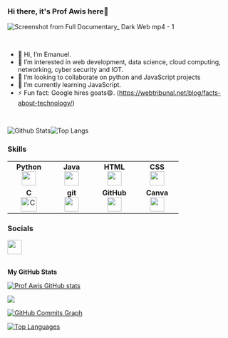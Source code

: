### Hi there,  it's Prof Awis here👋

![Screenshot from Full Documentary_ Dark Web mp4 - 1](https://user-images.githubusercontent.com/94973592/195971726-5596048d-94b7-484f-8254-d63d2740465b.png)
<div id="header" align="center"></div>
 <br>
 
- 👋 Hi, I’m Emanuel.
- 👀 I’m interested in web development, data science, cloud computing, networking, cyber security and IOT.
- 👯 I’m looking to collaborate on python and JavaScript projects
- 🌱 I’m currently learning JavaScript.
-  ⚡ Fun fact: Google hires goats😄. (https://webtribunal.net/blog/facts-about-technology/)
<br>
<!-- ![Jokes Card](https://readme-jokes.vercel.app/api)
<br><br> -->

<!---
prof-awis/prof-awis is a ✨ special ✨ repository because its `README.md` (this file) appears on your GitHub profile.
You can click the Preview link to take a look at your changes.
--->

![Github Stats](https://github-readme-stats.vercel.app/api?username=prof-awis&count_private=true&show_icons=true&include_all_commits=true&theme=buefy&hide_border=true)![Top Langs](https://github-readme-stats.vercel.app/api/top-langs/?username=prof-awis&hide=TeX&layout=compact&theme=buefy&hide_border=true) 
<br>

### Skills
<table width="320px">
    <tbody>
        <tr valign="top">
            <td width="80px" align="center">
            <span><strong>Python</strong></span><br>
            <img height="32px" src="https://cdn.jsdelivr.net/gh/devicons/devicon/icons/python/python-original.svg">
            </td>
            <td width="80px" align="center">
            <span><strong>Java</strong></span><br>
            <img height="32" src="https://cdn.jsdelivr.net/gh/devicons/devicon/icons/java/java-original.svg">
            </td>
            <td width="80px" align="center">
            <span><strong>HTML</strong></span><br>
            <img height="32" src="https://cdn.jsdelivr.net/gh/devicons/devicon/icons/html5/html5-original.svg">
            </td>
            <td width="80px" align="center">
            <span><strong>CSS</strong></span><br>
            <img height="32px" src="https://cdn.jsdelivr.net/gh/devicons/devicon/icons/css3/css3-original.svg">
            </td>
        </tr>
        <tr valign="top">
            <td width="80px" align="center">
            <span><strong>C</strong></span><br>
             <img src="https://raw.githubusercontent.com/danielcranney/readme-generator/main/public/icons/skills/c-colored.svg" width="36" height="32px" alt="C" />
            </td>
            <td width="80px" align="center">
            <span><strong>git</strong></span><br>
            <img height="32px" src="https://cdn.jsdelivr.net/gh/devicons/devicon/icons/git/git-plain.svg">
            </td>
            <td width="80px" align="center">
            <span><strong>GitHub</strong></span><br>
            <img height="32px" src="https://cdn.jsdelivr.net/gh/devicons/devicon/icons/github/github-original.svg">
            <td width="80px" align="center">
            <span><strong>Canva</strong></span><br>
            <img height="32px" src="https://cdn.jsdelivr.net/gh/devicons/devicon/icons/canva/canva-original.svg">
            </td>
        </tr>
    </tbody>
</table>

<!-- <p align="left">
<a href="https://www.python.org/" target="_blank" rel="noreferrer"><img src="https://raw.githubusercontent.com/danielcranney/readme-generator/main/public/icons/skills/python-colored.svg" width="36" height="36" alt="Python" /></a>
<a href="https://developer.mozilla.org/en-US/docs/Glossary/HTML5" target="_blank" rel="noreferrer"><img src="https://raw.githubusercontent.com/danielcranney/readme-generator/main/public/icons/skills/html5-colored.svg" width="36" height="36" alt="HTML5" /></a>
<a href="https://www.w3.org/TR/CSS/#css" target="_blank" rel="noreferrer"><img src="https://raw.githubusercontent.com/danielcranney/readme-generator/main/public/icons/skills/css3-colored.svg" width="36" height="36" alt="CSS3" /></a>
<a href="https://docs.microsoft.com/en-us/cpp/?view=msvc-170" target="_blank" rel="noreferrer"><img src="https://raw.githubusercontent.com/danielcranney/readme-generator/main/public/icons/skills/c-colored.svg" width="36" height="36" alt="C" /></a>
 <a><img width="100" height="80" alt="Canva" src="https://www.vectorlogo.zone/logos/canva/canva-ar21.svg"></a>
 <a><img width="36" height="36" alt="Java" src="https://www.vectorlogo.zone/logos/java/java-ar21.svg"></a>
 <a><img width="36" height="36" alt="Github" src="https://www.vectorlogo.zone/logos/github/github-ar21.svg"></a>
 
</p>
<br> -->

 ### Socials
                  
                  
 <p align="left">
                          
                         
<a href="https://www.linkedin.com/in/awino-emanuel-98593a238/" target="_blank" rel="noreferrer"><img src="https://raw.githubusercontent.com/danielcranney/readme-generator/main/public/icons/socials/linkedin.svg" width="32" height="32" /></a>

 <br>
<b>My GitHub Stats</b>

<a href="http://www.github.com/prof-awis"><img src="https://github-readme-stats.vercel.app/api?username=prof-awis&show_icons=true&hide=&count_private=true&title_color=ffffff&text_color=ffffff&icon_color=3382ed&bg_color=000000&hide_border=true&show_icons=true" alt="Prof Awis GitHub stats" /></a>

<a href="http://www.github.com/prof-awis"><img src="https://github-readme-streak-stats.herokuapp.com/?user=prof-awis&stroke=ffffff&background=000000&ring=ffffff&fire=ffffff&currStreakNum=ffffff&currStreakLabel=ffffff&sideNums=ffffff&sideLabels=ffffff&dates=ffffff&hide_border=true" /></a>

<a href="http://www.github.com/prof-awis"><img src="https://activity-graph.herokuapp.com/graph?username=prof-awis&bg_color=000000&color=ffffff&line=3382ed&point=ffffff&area_color=000000&area=true&hide_border=true&custom_title=GitHub%20Commits%20Graph" alt="GitHub Commits Graph" /></a>

<a href="https://github.com/prof-awis" align="left"><img src="https://github-readme-stats.vercel.app/api/top-langs/?username=prof-awis&langs_count=10&title_color=ffffff&text_color=ffffff&icon_color=3382ed&bg_color=000000&hide_border=true&locale=en&custom_title=Top%20%Languages" alt="Top Languages" /></a>
